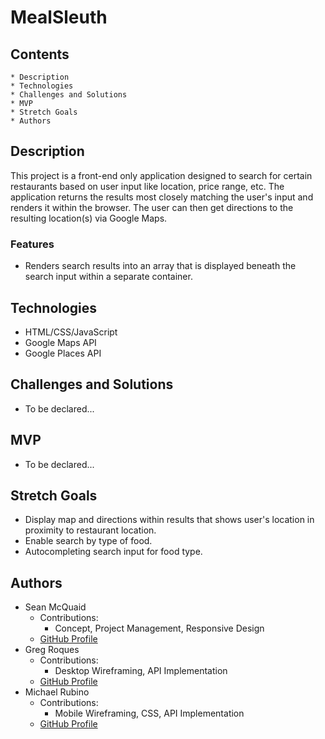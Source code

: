 # MealSleuth

## Contents
    * Description
    * Technologies
    * Challenges and Solutions
    * MVP
    * Stretch Goals
    * Authors

## Description
This project is a front-end only application designed to search for certain restaurants based on user input like location, price range, etc. The application returns the results most closely matching the user's input and renders it within the browser. The user can then get directions to the resulting location(s) via Google Maps.

### Features
* Renders search results into an array that is displayed beneath the search input within a separate container.

## Technologies
* HTML/CSS/JavaScript
* Google Maps API
* Google Places API

## Challenges and Solutions
* To be declared...

## MVP
* To be declared...

## Stretch Goals
* Display map and directions within results that shows user's location in proximity to restaurant location.
* Enable search by type of food.
* Autocompleting search input for food type.

## Authors
* Sean McQuaid
    * Contributions:
        * Concept, Project Management, Responsive Design
    * [GitHub Profile](https://github.com/seanmcquaid)
* Greg Roques
    * Contributions:
        * Desktop Wireframing, API Implementation
    * [GitHub Profile](https://github.com/GregRoques)
* Michael Rubino
    * Contributions:
        * Mobile Wireframing, CSS, API Implementation
    * [GitHub Profile](https://github.com/rubinoAM)